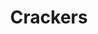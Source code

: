 ---
layout: recette
categories: [recettes]
hidden: true
lang: fr
sitemap: false
title: Crackers
type: sel
ingredients: 
  - nom: beurre
    qte: 100
    unite: gr
  - nom: flocons d'avoine
    qte: 75
    unite: gr
  - nom: farine complète
    qte: 30
    unite: gr
  - nom: sel
    qte: 0.5
    unite: cuillère à café
  - nom: herbes
    qte: 1
    unite: cuillère à café
  - nom: graines
    qte: 50
    unite: gr
  - nom: oeuf
    qte: 1
preconditions:
  - Préchauffer le four à 200°C
  - Le beurre doit être pommade
etapes:
  - label: Préparation
    details:
      - Verser le beurre et les flocons d'avoine dans un saladier. Mélanger à la main
      - Ajouter les ingrédients restants. Mélanger à la main
      - Déverser la préparation sur une feuille de papier cuisson
      - Placer une autre feuille de papier cuisson dessus 
      - Étaler avec un rouleau à patisserie
      - Retirer la seconde feuille de cuisson 
      - Précouper les biscuits avec une roulette à pizza
cuisson: 
  - Cuire 20 minutes à 200°C
---